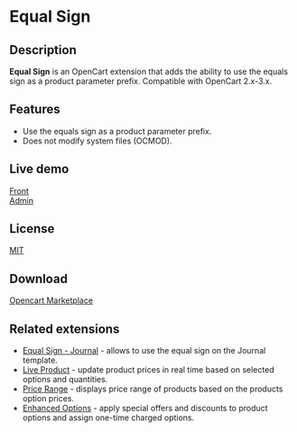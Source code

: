 # Equal Sign

## Description
**Equal Sign** is an OpenCart extension that adds the ability to use the equals sign as a product parameter prefix.
Compatible with OpenCart 2.x-3.x.

## Features
* Use the equals sign as a product parameter prefix.
* Does not modify system files (OCMOD).

## Live demo
[Front](http://ocmod.freevar.com/oc3020/a/index.php?route=product/product&product_id=41)  
[Admin](http://ocmod.freevar.com/oc3020/a/admin/index.php?route=catalog/product)  

## License
[MIT](https://raw.githubusercontent.com/ocmod-space/ocmod-equal-sign/main/LICENSE.txt)

## Download
[Opencart Marketplace](https://www.opencart.com/index.php?route=marketplace/extension/info&extension_id=34383)

## Related extensions
* [Equal Sign - Journal](https://www.opencart.com/index.php?route=marketplace/extension/info&extension_id=38532) - allows to use the equal sign on the Journal template.
* [Live Product](https://www.opencart.com/index.php?route=marketplace/extension/info&extension_id=36005) - update product prices in real time based on selected options and quantities.
* [Price Range](https://www.opencart.com/index.php?route=marketplace/extension/info&extension_id=38331) - displays price range of products based on the products option prices.
* [Enhanced Options](https://www.opencart.com/index.php?route=marketplace/extension/info&extension_id=40391) - apply special offers and discounts to product options and assign one-time charged options.

